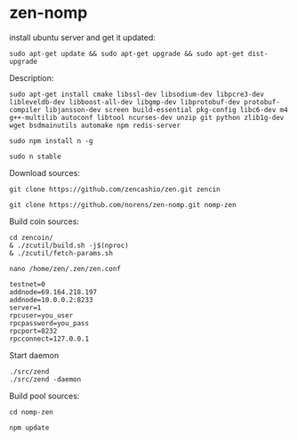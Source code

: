 # zen-nomp
install ubuntu server and get it updated:

    sudo apt-get update && sudo apt-get upgrade && sudo apt-get dist-upgrade

Description:

    sudo apt-get install cmake libssl-dev libsodium-dev libpcre3-dev libleveldb-dev libboost-all-dev libgmp-dev libprotobuf-dev protobuf-compiler libjansson-dev screen build-essential pkg-config libc6-dev m4 g++-multilib autoconf libtool ncurses-dev unzip git python zlib1g-dev wget bsdmainutils automake npm redis-server 
  
    sudo npm install n -g

    sudo n stable
  
Download sources:

    git clone https://github.com/zencashio/zen.git zencin

    git clone https://github.com/norens/zen-nomp.git nomp-zen

Build coin sources:

    cd zencoin/
    & ./zcutil/build.sh -j$(nproc)
    & ./zcutil/fetch-params.sh
  
    nano /home/zen/.zen/zen.conf
  
    testnet=0
    addnode=69.164.218.197
    addnode=10.0.0.2:8233
    server=1
    rpcuser=you_user
    rpcpassword=you_pass
    rpcport=8232
    rpcconnect=127.0.0.1
    
Start daemon 

    ./src/zend 
    ./src/zend -daemon
  
Build pool sources:
  
    cd nomp-zen
  
    npm update


  

  
